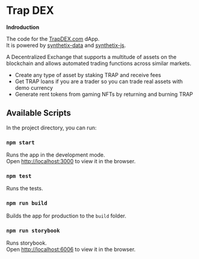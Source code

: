 
# Trap DEX
**Indroduction**

The code for the [TrapDEX.com](https://trapdex.com) dApp.<br />
It is powered by [synthetix-data](https://github.com/Synthetixio/synthetix-data) and [synthetix-js](https://github.com/Synthetixio/synthetix-js).

A Decentralized Exchange that supports a multitude of assets on the blockchain and allows automated trading functions across similar markets.

* Create any type of asset by staking TRAP and receive fees
* Get TRAP loans if you are a trader so you can trade real assets with demo currency
* Generate rent tokens from gaming NFTs by returning and burning TRAP

## Available Scripts

In the project directory, you can run:

### `npm start`

Runs the app in the development mode.<br />
Open [http://localhost:3000](http://localhost:3000) to view it in the browser.

### `npm test`

Runs the tests.

### `npm run build`

Builds the app for production to the `build` folder.

### `npm run storybook`

Runs storybook.<br />
Open [http://localhost:6006](http://localhost:6006) to view it in the browser.
